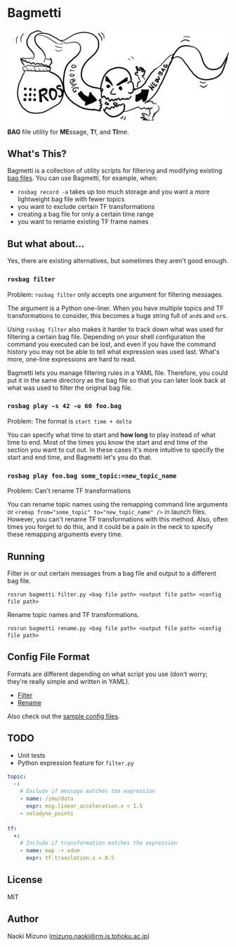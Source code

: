 # Bagmetti

<div style="margin: 0 auto">
  <img src="images/bagmetti.jpg" alt="Bagmetti processing a bag fie"/>
</div>

**BAG** file utility for **ME**ssage, **T**f, and **TI**me.


## What's This?

Bagmetti is a collection of utility scripts for filtering and modifying
existing [bag files](http://wiki.ros.org/Bags). You can use Bagmetti, for
example, when:

- `rosbag record -a` takes up too much storage and you want a more lightweight
  bag file with fewer topics
- you want to exclude certain TF transformations
- creating a bag file for only a certain time range
- you want to rename existing TF frame names

## But what about...

Yes, there are existing alternatives, but sometimes they aren't good enough.


### `rosbag filter`

Problem: `rosbag filter` only accepts one argument for filtering messages.

The argument is a Python one-liner. When you have multiple topics and TF
transformations to consider, this becomes a huge string full of `and`s and
`or`s.

Using `rosbag filter` also makes it harder to track down what was used for
filtering a certain bag file. Depending on your shell configuration the
command you executed can be lost, and even if you have the command history you may
not be able to tell what expression was used last. What's more, one-line
expressions are hard to read.

Bagmetti lets you manage filtering rules in a YAML file. Therefore, you could
put it in the same directory as the bag file so that you can later look back
at what was used to filter the original bag file.


### `rosbag play -s 42 -u 60 foo.bag`

Problem: The format is `start time + delta`

You can specify what time to start and **how long** to play instead of what
time to end. Most of the times you know the start and end time of the section
you want to cut out. In these cases it's more intuitive to specify the start
and end time, and Bagmetti let's you do that.


### `rosbag play foo.bag some_topic:=new_topic_name`

Problem: Can't rename TF transformations

You can rename topic names using the remapping command line arguments or
`<remap from="some_topic" to="new_topic_name" />` in launch files. However,
you can't rename TF transformations with this method. Also, often times you
forget to do this, and it could be a pain in the neck to specify these
remapping arguments every time.


## Running

Filter in or out certain messages from a bag file and output to a different bag file.

```
rosrun bagmetti filter.py <bag file path> <output file path> <config file path>
```

Rename topic names and TF transformations.

```
rosrun bagmetti rename.py <bag file path> <output file path> <config file path>
```


## Config File Format

Formats are different depending on what script you use (don't worry; they're
really simple and written in YAML).

- [Filter](./docs/filter.md)
- [Rename](./docs/rename.md)

Also check out the [sample config files](./samples).


## TODO

- Unit tests
- Python expression feature for `filter.py`

```yaml
topic:
  -:
    # Exclude if message matches the expression
    - name: /imu/data
      expr: msg.linear_acceleration.x < 1.5
    - velodyne_points

tf:
  +:
    # Include if transformation matches the expression
    - name: map -> odom
      expr: tf.translation.x > 0.5
```


## License

MIT

## Author

Naoki Mizuno (mizuno.naoki@rm.is.tohoku.ac.jp)
